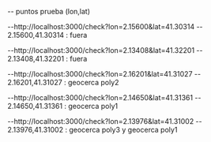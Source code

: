-- puntos prueba (lon,lat)

--http://localhost:3000/check?lon=2.15600&lat=41.30314
-- 2.15600,41.30314  : fuera 

--http://localhost:3000/check?lon=2.13408&lat=41.32201
-- 2.13408,41.32201  : fuera

--http://localhost:3000/check?lon=2.16201&lat=41.31027
-- 2.16201,41.31027  : geocerca poly2

--http://localhost:3000/check?lon=2.14650&lat=41.31361 
-- 2.14650,41.31361  : geocerca poly1

--http://localhost:3000/check?lon=2.13976&lat=41.31002
-- 2.13976,41.31002  : geocerca poly3 y geocerca poly1 